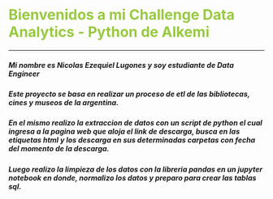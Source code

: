 # <span style="color:#98ca3f">Bienvenidos a mi Challenge Data Analytics - Python de Alkemi </span>

---

##### Mi nombre es Nicolas Ezequiel Lugones y soy estudiante de Data Engineer

##### Este proyecto se basa en realizar un proceso de etl de las bibliotecas, cines y museos de la argentina.

##### En el mismo realizo la extraccion de datos con un script de python el cual ingresa a la pagina web que aloja el link de descarga, busca en las etiquetas html y los descarga en sus determinadas carpetas con fecha del momento de la descarga.

##### Luego realizo la limpieza de los datos con la libreria pandas en un jupyter notebook en donde, normalizo los datos y preparo para crear las tablas sql.


